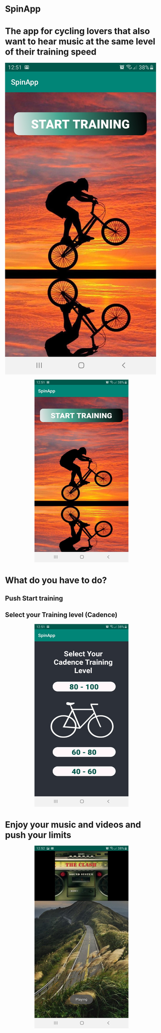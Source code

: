 ﻿# SpinApp

# The app for cycling lovers that also want to hear music at the same level of their training speed

![GitHub Logo](/Images/SC4.jpg)
<p align="center">
  <img width="310" height="600" src="/Images/SC4.jpg">
</p>

# What do you have to do?


## Push Start training

## Select your Training level (Cadence)


<p align="center">
  <img width="310" height="600" src="/Images/SC5.jpg">
</p>


# Enjoy your music and videos and push your limits


<p align="center">
  <img width="310" height="600" src="/Images/SC7.jpg">
</p>

